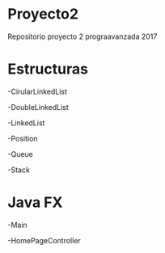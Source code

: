 # Proyecto2
Repositorio proyecto 2 prograavanzada 2017

# Estructuras

-CirularLinkedList

-DoubleLinkedList

-LinkedList

-Position

-Queue

-Stack

# Java FX

-Main

-HomePageController


